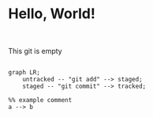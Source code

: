 # Hello, World!

<br>

This git is empty

```mermaid

graph LR;
    untracked -- "git add" --> staged;
    staged -- "git commit" --> tracked;

%% example comment
a --> b

```



